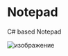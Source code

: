 # Notepad
C# based Notepad

![изображение](https://github.com/hexsparky/Notepad/assets/111631956/2127b172-fe15-4b28-8420-43fffeb21baf)


